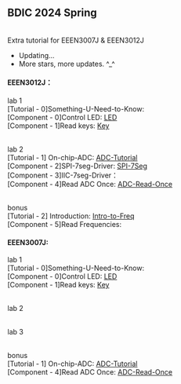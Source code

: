 ## BDIC 2024 Spring

<br> Extra tutorial for EEEN3007J & EEEN3012J

- Updating...
- More stars, more updates. ^\_^

#### EEEN3012J：
lab 1
  <br> [Tutorial - 0]Something-U-Need-to-Know: 
  <br> [Component - 0]Control LED: [LED](./C8051F/Lab1/led_ctrl.c)
  <br> [Component - 1]Read keys: [Key](./C8051F/Blinky/key.c)

<br> lab 2
  <br> [Tutorial - 1] On-chip-ADC: [ADC-Tutorial](./C8051F/ADC/adc.md)
  <br> [Component - 2]SPI-7seg-Driver: [SPI-7Seg](./C8051F/Serial7Seg/SPI_7Seg.c)
  <br> [Component - 3]IIC-7seg-Driver：
  <br> [Component - 4]Read ADC Once: [ADC-Read-Once](./C8051F/ADC/adc.c)
  
<br> bonus
  <br> [Tutorial - 2] Introduction: [Intro-to-Freq](./C8051F/Freq/intro_freq.md)
  <br> [Component - 5]Read Frequencies: 
<br> 

#### EEEN3007J:
lab 1
  <br> [Tutorial - 0]Something-U-Need-to-Know: 
  <br> [Component - 0]Control LED: [LED](./C8051F/Lab1/led_ctrl.c)
  <br> [Component - 1]Read keys: [Key](./C8051F/Blinky/key.c)

<br> lab 2

<br> lab 3

<br> bonus
  <br> [Tutorial - 1] On-chip-ADC: [ADC-Tutorial](./C8051F/ADC/adc.md)
  <br> [Component - 4]Read ADC Once: [ADC-Read-Once](./C8051F/ADC/adc.c)
